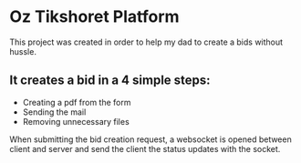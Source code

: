 # Oz Tikshoret Platform
This project was created in order to help my dad to create a bids without hussle. <br />
## It creates a bid in a 4 simple steps:
- Creating a pdf from the form
- Sending the mail
- Removing unnecessary files

When submitting the bid creation request, a websocket is opened between client and server and send the client the status updates with the socket.
